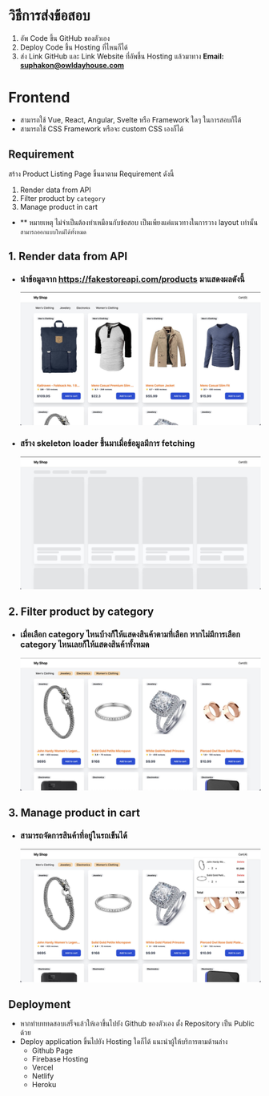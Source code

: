 # วิธีการส่งข้อสอบ
1. อัพ Code ขึ้น GitHub ของตัวเอง
2. Deploy Code ขึ้น Hosting ที่ไหนก็ได้
3. ส่ง Link GitHub และ Link Website ที่อัพขึ้น Hosting แล้วมาทาง **Email: suphakon@owldayhouse.com**

# Frontend
- สามารถใช้ Vue, React, Angular, Svelte หรือ Framework ใดๆ ในการสอบก็ได้
- สามารถใช้ CSS Framework หรือจะ custom CSS เองก็ได้

## Requirement
สร้าง Product Listing Page ขึ้นมาตาม Requirement ดังนี้
1. Render data from API
2. Filter product by ```category```
2. Manage product in cart
- ** หมายเหตุ ไม่จำเป็นต้องทำเหมือนกับข้อสอบ เป็นเพียงแค่แนวทางในการวาง layout เท่านั้น ```สามารถออกแบบใหม่ได้ทั้งหมด```
 
## 1. Render data from API
- ### นำข้อมูลจาก https://fakestoreapi.com/products มาแสดงผลดังนี้
  ![Product list page](./images/list.jpg)

- ### สร้าง skeleton loader ขึ้นมาเมื่อข้อมูลมีการ fetching
  ![Product placeholder](./images/placholder.jpg)

## 2. Filter product by category
- ### เมื่อเลือก category ไหนบ้างก็ให้แสดงสินค้าตามที่เลือก หากไม่มีการเลือก category ไหนเลยก็ให้แสดงสินค้าทั้งหมด
  ![Product filter list](./images/filter.jpg)

## 3. Manage product in cart
- ### สามารถจัดการสินค้าที่อยู่ในรถเข็นได้ 
  ![Product in cart](./images/cart.jpg)

## Deployment
- หากทำบททดสอบเสร็จแล้วให้เอาขึ้นไปยัง Github ของตัวเอง ตั้ง Repository เป็น Public ด้วย
- Deploy application ขึ้นไปยัง Hosting ใดก็ได้ แนะนำผู้ให้บริการตามด้านล่าง
  - Github Page
  - Firebase Hosting
  - Vercel
  - Netlify
  - Heroku
